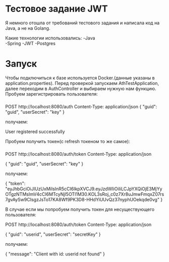 # Тестовое задание JWT
Я немного отошла от требований тестового задания и написала код на Java, а не на Golang.

Какие технологии использовались:
-Java  
-Spring
-JWT
-Postgres

# Запуск 
Чтобы подключиться к базе используется Docker.(данные указаны в application.properties).
Перед проверкой запускаем AthTestApplication, далее переходим в AuthController и выбираем нужную нам функцию.
Пробуем зарегистрировать пользователя:
###
POST http://localhost:8080/auth
Content-Type: application/json
    {
      "guid": "guid",
      "userSecret": "key"
    }

получаем:

User registered successfully

Пробуем получить токен(с refresh токеном то же самое):

###
POST http://localhost:8080/auth/token
Content-Type: application/json

{
  "guid": "guid",
  "userSecret": "key"
}

получаем:

{
  "token": "eyJhbGciOiJIUzUxMiIsInR5cCI6IkpXVCJ9.eyJzdWIiOiIiLCJpYXQiOjE3MjYyOTgzNTMsImV4cCI6MTcyNjI5OTI1M30.KOL3sRoj_c0z7Xr8uJmwFmqxZ07rs7gvAySw9CIsgzJsTo17KA8Wf9PK3D8-HHdYiUUvQz37nyphUOekqde0vg"
}

В случае если мы попробуем получить токен для несуществующего пользователя:

POST http://localhost:8080/auth/token
Content-Type: application/json

{
  "guid": "userid",
  "userSecret": "secretKey"
}

получаем:

{
  "message": "Client with id: userid not found"
}
